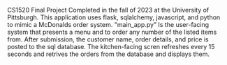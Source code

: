 CS1520 Final Project Completed in the fall of 2023 at the University of Pittsburgh. This application uses flask, sqlalchemy, javascript, and python to mimic a McDonalds order system.
"main_app.py" Is the user-facing system that presents a menu and to order any number of the listed items from. After submission, the customer name, order details, and price is posted to the sql database. The kitchen-facing scren refreshes every 15 seconds and retrives the orders from the database and displays them.
